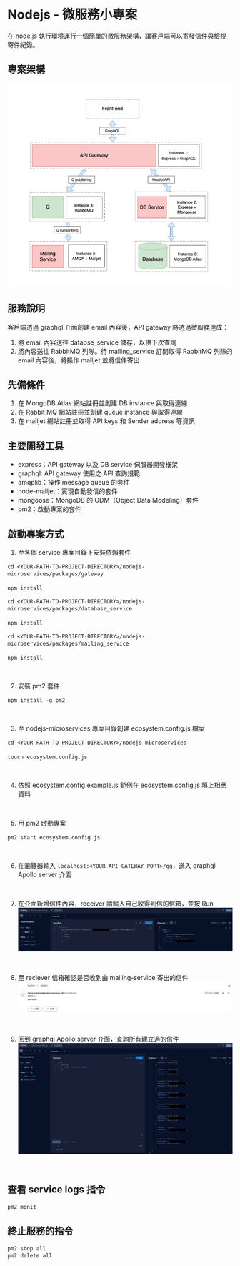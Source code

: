 # Nodejs - 微服務小專案
在 node.js 執行環境運行一個簡單的微服務架構，讓客戶端可以寄發信件與檢視寄件紀錄。

## 專案架構
![image](/readme/project-structure.png)

## 服務說明
客戶端透過 graphql 介面創建 email 內容後，API gateway 將透過微服務達成：
1. 將 email 內容送往 databse_service 儲存，以供下次查詢
2. 將內容送往 RabbitMQ 列隊。待 mailing_service 訂閱取得 RabbitMQ 列隊的 email 內容後，將操作 mailjet 並將信件寄出

## 先備條件
1. 在 MongoDB Atlas 網站註冊並創建 DB instance 與取得連線
2. 在 Rabbit MQ 網站註冊並創建 queue instance 與取得連線
3. 在 mailjet 網站註冊並取得 API keys 和 Sender address 等資訊

## 主要開發工具
* express：API gateway 以及 DB service 伺服器開發框架
* graphql: API gateway 使用之 API 查詢規範
* amqplib：操作 message queue 的套件
* node-mailjet：實現自動發信的套件
* mongoose：MongoDB 的 ODM（Object Data Modeling）套件
* pm2：啟動專案的套件

## 啟動專案方式
1. 至各個 service 專案目錄下安裝依賴套件
```
cd <YOUR-PATH-TO-PROJECT-DIRECTORY>/nodejs-microservices/packages/gateway

npm install
```

```
cd <YOUR-PATH-TO-PROJECT-DIRECTORY>/nodejs-microservices/packages/database_service

npm install
```

```
cd <YOUR-PATH-TO-PROJECT-DIRECTORY>/nodejs-microservices/packages/mailing_service

npm install
```
<br/>

2. 安裝 pm2 套件
```
npm install -g pm2
```
<br/>

3. 至 nodejs-microservices 專案目錄創建 ecosystem.config.js
檔案
```
cd <YOUR-PATH-TO-PROJECT-DIRECTORY>/nodejs-microservices

touch ecosystem.config.js
```
<br/>

4. 依照 ecosystem.config.example.js 範例在 ecosystem.config.js 填上相應資料
<br/>

5. 用 pm2 啟動專案
```
pm2 start ecosystem.config.js
```
<br/>

6. 在瀏覽器輸入 ```localhost:<YOUR API GATEWAY PORT>/gq```，進入 graphql Apollo server 介面
<br/>

7. 在介面新增信件內容，receiver 請輸入自己收得到信的信箱，並按 Run
![image](/readme/graphql-mutation.png)
<br/>

8. 至 reciever 信箱確認是否收到由 mailing-service 寄出的信件
![image](/readme/recieve-email.png)
<br/>

9. 回到 graphql Apollo server 介面，查詢所有建立過的信件
![image](/readme/graphql-query.png)
<br/>

## 查看 service logs 指令
```
pm2 monit
```

## 終止服務的指令
```
pm2 stop all 
pm2 delete all
```








